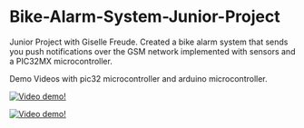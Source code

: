 # Bike-Alarm-System-Junior-Project
Junior Project with Giselle Freude. Created a bike alarm system that sends you push notifications over the GSM network implemented with sensors and a PIC32MX microcontroller.


Demo Videos with pic32 microcontroller and arduino microcontroller.

[![Video demo!](https://img.youtube.com/vi/shP1Yo93AVY/0.jpg)](https://youtu.be/shP1Yo93AVY)


[![Video demo!](https://img.youtube.com/vi/PlM5PzMWeWo/0.jpg)](https://youtu.be/PlM5PzMWeWo)
